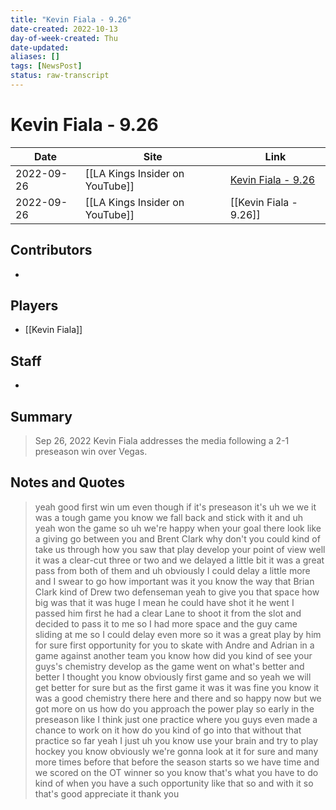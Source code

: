 ```yaml
---
title: "Kevin Fiala - 9.26"
date-created: 2022-10-13
day-of-week-created: Thu
date-updated: 
aliases: []
tags: [NewsPost]
status: raw-transcript
---
```


# Kevin Fiala - 9.26

Date | Site | Link
---|---|---
2022-09-26 | [[LA Kings Insider on YouTube]] | [Kevin Fiala - 9.26](https://www.youtube.com/watch?v=xr0ZTJGLQcM)
2022-09-26 | [[LA Kings Insider on YouTube]] | [[Kevin Fiala - 9.26]]

## Contributors
- 


## Players
- [[Kevin Fiala]]


## Staff
- 


## Summary
> Sep 26, 2022  Kevin Fiala addresses the media following a 2-1 preseason win over Vegas.


## Notes and Quotes
> yeah good first win
um
even though if it's preseason it's uh we
we it was a tough game you know we fall
back and stick with it and uh yeah won
the game so uh we're happy when your
goal there look like a giving go between
you and Brent Clark why don't you could
kind of take us through how you saw that
play develop your point of view well it
was a clear-cut three or two and we
delayed a little bit it was a great pass
from both of them and uh obviously
I could delay a little more and I swear
to go how important was it you know the
way that Brian Clark kind of Drew two
defenseman yeah to give you that space
how big was that it was huge I mean he
could have shot it he went I passed him
first he had a clear Lane to shoot it
from the slot and decided to pass it to
me so I had more space and the guy came
sliding at me so I could delay even more
so it was a great play by him for sure
first opportunity for you to skate with
Andre and Adrian in a game against
another team you know how did you kind
of see your guys's chemistry develop as
the game went on what's better and
better I thought you know obviously
first game and so yeah we will get
better for sure but as the first game it
was it was fine you know it was a good
chemistry there here and there and so
happy now but we got more on us how do
you approach the power play so early in
the preseason like I think just one
practice where you guys even made a
chance to work on it how do you kind of
go into that without that practice so
far yeah I just uh you know use your
brain and try to
play hockey you know obviously we're
gonna look at it for sure and many more
times before that before the season
starts so we have time and we scored on
the OT winner so you know that's what
you have to do kind of when you have a
such opportunity like that so and with
it so that's good appreciate it thank
you

